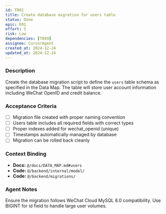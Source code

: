 ```yaml
---
id: T001
title: Create database migration for users table
status: Done
epic: E01
effort: S
risk: Low
dependencies: [T049]
assignee: CursorAgent
created_at: 2024-12-24
updated_at: 2024-12-24
---
```


### Description

Create the database migration script to define the `users` table schema as specified in the Data Map. The table will store user account information including WeChat OpenID and credit balance.

### Acceptance Criteria

- [ ] Migration file created with proper naming convention
- [ ] Users table includes all required fields with correct types
- [ ] Proper indexes added for wechat_openid (unique)
- [ ] Timestamps automatically managed by database
- [ ] Migration can be rolled back cleanly

### Context Binding

- **Docs:** `@/docs/DATA_MAP.md#users`
- **Code:** `@/backend/internal/model/`
- **Code:** `@/backend/migrations/`

### Agent Notes

Ensure the migration follows WeChat Cloud MySQL 8.0 compatibility. Use BIGINT for id field to handle large user volumes. 